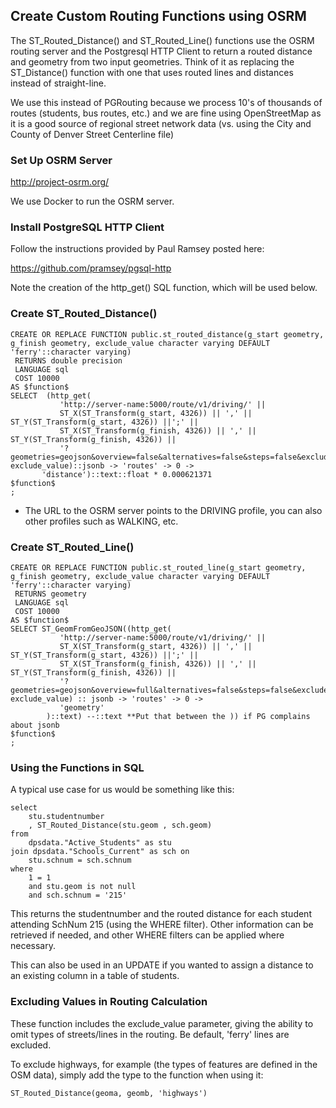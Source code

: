 ## Create Custom Routing Functions using OSRM

The ST_Routed_Distance() and ST_Routed_Line() functions use the OSRM routing server and the Postgresql HTTP Client to return a routed distance and geometry from two input geometries. Think of it as replacing the ST_Distance() function with one that uses routed lines and distances instead of straight-line.  

We use this instead of PGRouting because we process 10's of thousands of routes (students, bus routes, etc.) and we are fine using OpenStreetMap as it is a good source of regional street network data (vs. using the City and County of Denver Street Centerline file) 

### Set Up OSRM Server

http://project-osrm.org/

We use Docker to run the OSRM server. 

### Install PostgreSQL HTTP Client

Follow the instructions provided by Paul Ramsey posted here: 

https://github.com/pramsey/pgsql-http

Note the creation of the http_get() SQL function, which will be used below. 

### Create ST_Routed_Distance() 

    CREATE OR REPLACE FUNCTION public.st_routed_distance(g_start geometry, g_finish geometry, exclude_value character varying DEFAULT 'ferry'::character varying)
     RETURNS double precision
     LANGUAGE sql
     COST 10000
    AS $function$
    SELECT  (http_get(
               'http://server-name:5000/route/v1/driving/' ||
               ST_X(ST_Transform(g_start, 4326)) || ',' || ST_Y(ST_Transform(g_start, 4326)) ||';' ||
               ST_X(ST_Transform(g_finish, 4326)) || ',' || ST_Y(ST_Transform(g_finish, 4326)) ||
               '?geometries=geojson&overview=false&alternatives=false&steps=false&exclude='|| exclude_value)::jsonb -> 'routes' -> 0 ->
           'distance')::text::float * 0.000621371
    $function$
    ;

- The URL to the OSRM server points to the DRIVING profile, you can also other profiles such as WALKING, etc.

### Create ST_Routed_Line() 

    CREATE OR REPLACE FUNCTION public.st_routed_line(g_start geometry, g_finish geometry, exclude_value character varying DEFAULT 'ferry'::character varying)
     RETURNS geometry
     LANGUAGE sql
     COST 10000
    AS $function$
    SELECT ST_GeomFromGeoJSON((http_get(
               'http://server-name:5000/route/v1/driving/' ||
               ST_X(ST_Transform(g_start, 4326)) || ',' || ST_Y(ST_Transform(g_start, 4326)) ||';' ||
               ST_X(ST_Transform(g_finish, 4326)) || ',' || ST_Y(ST_Transform(g_finish, 4326)) ||
               '?geometries=geojson&overview=full&alternatives=false&steps=false&exclude='|| exclude_value) :: jsonb -> 'routes' -> 0 ->
               'geometry'
            )::text) --::text **Put that between the )) if PG complains about jsonb
    $function$
    ;

### Using the Functions in SQL

A typical use case for us would be something like this:

    select
        stu.studentnumber
        , ST_Routed_Distance(stu.geom , sch.geom)
    from
        dpsdata."Active_Students" as stu
    join dpsdata."Schools_Current" as sch on
        stu.schnum = sch.schnum
    where
        1 = 1
        and stu.geom is not null
        and sch.schnum = '215'
        

This returns the studentnumber and the routed distance for each student attending SchNum 215 (using the WHERE filter). Other information can be retrieved if needed, and other WHERE filters can be applied where necessary. 

This can also be used in an UPDATE if you wanted to assign a distance to an existing column in a table of students. 

### Excluding Values in Routing Calculation

These function includes the exclude_value parameter, giving the ability to omit types of streets/lines in the routing. Be default, 'ferry' lines are excluded.  

To exclude highways, for example (the types of features are defined in the OSM data), simply add the type to the function when using it: 

    ST_Routed_Distance(geoma, geomb, 'highways')